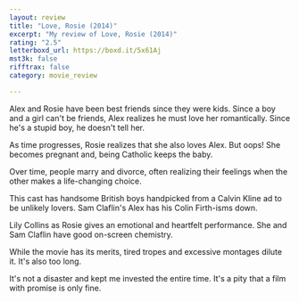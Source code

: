 ```yaml
---
layout: review
title: "Love, Rosie (2014)"
excerpt: "My review of Love, Rosie (2014)"
rating: "2.5"
letterboxd_url: https://boxd.it/5x61Aj
mst3k: false
rifftrax: false
category: movie_review

---
```


Alex and Rosie have been best friends since they were kids. Since a boy and a girl can't be friends, Alex realizes he must love her romantically. Since he's a stupid boy, he doesn't tell her.

As time progresses, Rosie realizes that she also loves Alex. But oops! She becomes pregnant and, being Catholic keeps the baby.

Over time, people marry and divorce, often realizing their feelings when the other makes a life-changing choice.

This cast has handsome British boys handpicked from a Calvin Kline ad to be unlikely lovers. Sam Claflin's Alex has his Colin Firth-isms down.

Lily Collins as Rosie gives an emotional and heartfelt performance. She and Sam Claflin have good on-screen chemistry.

While the movie has its merits, tired tropes and excessive montages dilute it. It's also too long.

It's not a disaster and kept me invested the entire time. It's a pity that a film with promise is only fine.